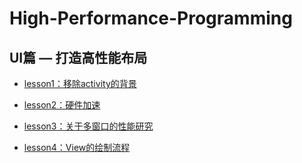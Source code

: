 # High-Performance-Programming

## UI篇 — 打造高性能布局

* [lesson1：移除activity的背景](./ui-remove-default-background.md)

* [lesson2：硬件加速](./ui-hardware-accelerate.md)

* [lesson3：关于多窗口的性能研究](./ui-multi-windows.md)

* [lesson4：View的绘制流程](./View的绘制流程.md)
